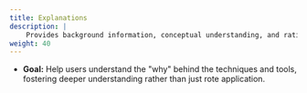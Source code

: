 ```yaml
---
title: Explanations
description: |
    Provides background information, conceptual understanding, and rationale to help users build a mental model of how LLMs work in the spec-to-code context, why certain practices are recommended, and the broader implications.
weight: 40
---
```


* **Goal:** Help users understand the "why" behind the techniques and tools, fostering deeper understanding rather than just rote application.

